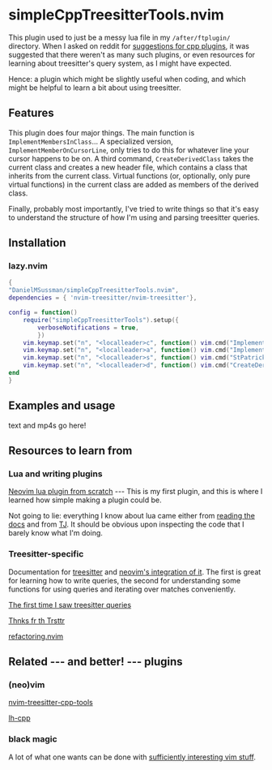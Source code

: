 # simpleCppTreesitterTools.nvim 

This plugin used to just be a messy lua file in my `/after/ftplugin/` directory. 
When I asked on reddit for [suggestions for cpp plugins](https://www.reddit.com/r/neovim/comments/1h53req/neovim_and_c_luasnip_treesitter_and_reinventing/), it was suggested that
there weren't as many such plugins, or even resources for learning about treesitter's
query system, as I might have expected.

Hence: a plugin which might be slightly useful when coding, and which might be helpful
to learn a bit about using treesitter.

## Features

This plugin does four major things. The main function is `ImplementMembersInClass`... 
A specialized version, `ImplementMemberOnCursorLine`, only tries to do this for whatever line your cursor happens to be on.
A third command, `CreateDerivedClass` takes the current class and creates a new header file, which contains a class that inherits from the current class. Virtual functions (or, optionally, only pure virtual functions) in the current class are added as members of the derived class.

Finally, probably most importantly, I've tried to write things so that it's easy to understand the structure of how I'm using and parsing treesitter queries.


## Installation

### lazy.nvim
```lua
{
"DanielMSussman/simpleCppTreesitterTools.nvim",
dependencies = { 'nvim-treesitter/nvim-treesitter'},

config = function()
    require("simpleCppTreesitterTools").setup({
        verboseNotifications = true,
        })
    vim.keymap.set("n", "<localleader>c", function() vim.cmd("ImplementMembersInClass") end,{desc = 'implement class member declarations in [c]pp file'})
    vim.keymap.set("n", "<localleader>a", function() vim.cmd("ImplementMemberOnCursorLine") end,{desc = 'implement function on current line'})
    vim.keymap.set("n", "<localleader>s", function() vim.cmd("StPatrick") end,{desc = 'drive out the [s]nakes'})
    vim.keymap.set("n", "<localleader>d", function() vim.cmd("CreateDerivedClass") end,{desc = 'Create a class which [d]erives from the current one'})
end
}
```

## Examples and usage

text and mp4s go here!

## Resources to learn from

### Lua and writing plugins


[Neovim lua plugin from scratch](https://www.youtube.com/watch?v=n4Lp4cV8YR0) --- This is my first plugin, and this is where I learned how simple making a plugin could be.

Not going to lie: everything I know about lua came either from [reading the docs](https://www.lua.org/manual/5.1/) and from [TJ](https://www.youtube.com/watch?v=CuWfgiwI73Q). It should be obvious upon inspecting the code that I barely know what I'm doing.

### Treesitter-specific

Documentation for [treesitter](https://tree-sitter.github.io/tree-sitter/) and [neovim's integration of it](https://neovim.io/doc/user/treesitter.html). The first is great for learning how to write queries, the second for understanding some functions for using queries and iterating over matches conveniently.

[The first time I saw treesitter queries](https://www.youtube.com/watch?v=aNWx-ym7jjI)

[Thnks fr th Trsttr](https://m.youtube.com/watch?v=_m7amJZpQQ8)

[refactoring.nvim](https://github.com/ThePrimeagen/refactoring.nvim)

## Related --- and better! --- plugins

### (neo)vim

[nvim-treesitter-cpp-tools](https://github.com/Badhi/nvim-treesitter-cpp-tools)

[lh-cpp](https://github.com/LucHermitte/lh-cpp/)

### black magic

A lot of what one wants can be done with [sufficiently interesting vim stuff](https://vi.stackexchange.com/questions/44964/any-c-c-definition-generators-for-vim).
